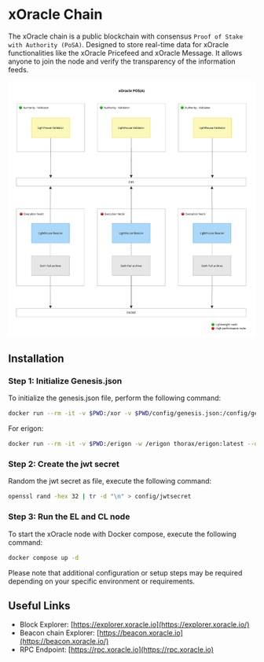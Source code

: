 # xOracle Chain

The xOracle chain is a public blockchain with consensus `Proof of Stake with Authority (PoSA)`. Designed to store real-time data for xOracle functionalities like the xOracle Pricefeed and xOracle Message. It allows anyone to join the node and verify the transparency of the information feeds.

![xOracle's Architecture](https://github.com/Crown-Labs/xoracle-chain/blob/main/docs/xOracle-POSA.jpg)

## Installation

### Step 1: Initialize Genesis.json
To initialize the genesis.json file, perform the following command:

```bash
docker run --rm -it -v $PWD:/xor -v $PWD/config/genesis.json:/config/genesis.json -w /xor ethereum/client-go:v1.12.0 --datadir datadir init /config/genesis.json
```

For erigon:
```bash
docker run --rm -it -v $PWD:/erigon -w /erigon thorax/erigon:latest --datadir /erigon/datadir init ./config/genesis.json
```

### Step 2: Create the jwt secret
Random the jwt secret as file, execute the following command:
```bash
openssl rand -hex 32 | tr -d "\n" > config/jwtsecret
```

### Step 3: Run the EL and CL node
To start the xOracle node with Docker compose, execute the following command:

```bash
docker compose up -d
```

Please note that additional configuration or setup steps may be required depending on your specific environment or
 requirements.

## Useful Links
- Block Explorer: [https://explorer.xoracle.io](https://explorer.xoracle.io/)
- Beacon chain Explorer: [https://beacon.xoracle.io](https://beacon.xoracle.io/)
- RPC Endpoint: [https://rpc.xoracle.io](https://rpc.xoracle.io)